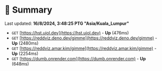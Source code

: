# 📖 Summary
Last updated: **16/8/2024, 3:48:25 PTG "Asia/Kuala_Lumpur"**

- `GET` [https://hst.ujol.dev](https://hst.ujol.dev) - **Up** (476ms)
- `GET` [https://reddviz.deno.dev/gimme](https://reddviz.deno.dev/gimme) - **Up** (2480ms)
- `GET` [https://reddviz.amar.kim/gimme](https://reddviz.amar.kim/gimme) - **Up** (2254ms)
- `GET` [https://dumb.onrender.com](https://dumb.onrender.com) - **Up** (648ms)
